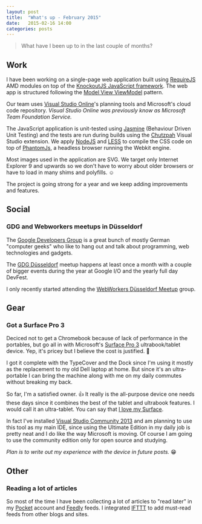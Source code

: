 ```yaml
---
layout: post
title:  "What's up - February 2015"
date:   2015-02-16 14:00
categories: posts
---
```


> What have I been up to in the last couple of months?

## Work

I have been working on a single-page web application built using [RequireJS](http://requirejs.org/) AMD modules on top of the [KnockoutJS JavaScript framework](http://knockoutjs.com/). The web app is structured following the [Model View ViewModel](http://knockoutjs.com/documentation/observables.html) pattern.

Our team uses [Visual Studio Online](http://www.visualstudio.com/en-us/products/what-is-visual-studio-online-vs.aspx)'s planning tools and Microsoft's cloud code repository. *Visual Studio Online was previously know as Microsoft Team Foundation Service.*

The JavaScript application is unit-tested using [Jasmine](http://jasmine.github.io/) (Behaviour Driven Unit Testing) and the tests are run during builds using the [Chutzpah](https://github.com/mmanela/chutzpah) Visual Studio extension. We apply [NodeJS](http://nodejs.org/) and [LESS](http://lesscss.org/) to compile the CSS code on top of [PhantomJs](http://phantomjs.org/), a headless browser running the Webkit engine.

Most images used in the application are SVG. We target only Internet Explorer 9 and upwards so we don't have to worry about older browsers or have to load in many shims and polyfills. :relaxed:

The project is going strong for a year and we keep adding improvements and features.

## Social

### GDG and Webworkers meetups in Düsseldorf

The [Google Developers Group](https://developers.google.com/groups/) is a great bunch of mostly German "computer geeks" who like to hang out and talk about programming, web technologies and gadgets.

The [GDG Düsseldorf](http://www.gdg-dus.de) meetup happens at least once a month with a couple of bigger events during the year at Google I/O and the yearly full day DevFest.

I only recently started attending the [WebWorkers Düsseldorf Meetup](http://webworker-nrw.de/) group.

## Gear

### Got a Surface Pro 3

Deciced not to get a Chromebook because of lack of performance in the portables, but go all in with Microsoft's [Surface Pro 3](http://www.microsoft.com/surface/en-us/products/surface-pro-3) ultrabook/tablet device. Yep, it's pricey but I believe the cost is justified. :money_with_wings:

I got it complete with the TypeCover and the Dock since I'm using it mostly as the replacement to my old Dell laptop at home. But since it's an ultra-portable I can bring the machine along with me on my daily commutes without breaking my back.

So far, I'm a satisfied owner. :+1: It really is the all-purpose device one needs these days since it combines the best of the tablet and ultrabook features. I would call it an ultra-tablet. You can say that [I love my Surface](http://www.lovemysurface.net/).

In fact I've installed [Visual Studio Community 2013](http://www.visualstudio.com/en-us/products/visual-studio-community-vs.aspx) and am planning to use this tool as my main IDE, since using the Ultimate Edition in my daily job is pretty neat and I do like the way Microsoft is moving. Of course I am going to use the community edition only for open source and studying.

*Plan is to write out my experience with the device in future posts.* :grin:

## Other

### Reading a lot of articles

So most of the time I have been collecting a lot of articles to "read later" in my [Pocket](http://getpocket.com) account and [Feedly](http://feedly.com) feeds. I integrated [IFTTT](http://ifttt.com) to add must-read feeds from other blogs and sites.
